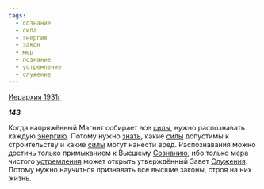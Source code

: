 ```yaml
---
tags:
  - сознание
  - сила
  - энергия
  - закон
  - мер
  - познание
  - устремление
  - служение
---
```

[Иерархия 1931г](https://127.0.0.1:4002/agni/1931)

___143___

Когда напряжённый Магнит собирает все [силы](../../../tags/#сила), нужно распознавать каждую [энергию](../../../tags/#энергия). Потому нужно [знать](../../../tags/#познание), какие [силы](../../../tags/#сила) допустимы к строительству и какие [силы](../../../tags/#сила) могут нанести вред. Распознавания можно достичь только примыканием к Высшему [Сознанию](../../../tags/#сознание), ибо только мера чистого [устремления](../../../tags/#устремление) может открыть утверждённый Завет [Служения](../../../tags/#служение). Потому нужно научиться признавать все высшие законы, строя на них жизнь.   

